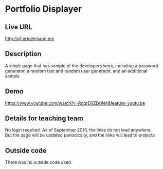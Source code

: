 # Portfolio Displayer

## Live URL
<http://p1.ericehmann.me>

## Description
A single page that has sample of the developers work, including a password generator, a random text and random user generator, and an additional sample

## Demo
<https://www.youtube.com/watch?v=RoqrD9ZD0N4&feature=youtu.be>

## Details for teaching team
No login required.
As of September 2016, the links do not lead anywhere.  But the page will be updated periodically, and the links will lead to projects

## Outside code
There was no outside code used.